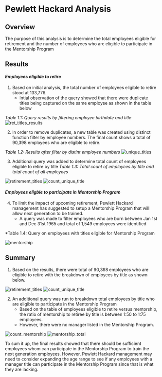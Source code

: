 # **Pewlett Hackard Analysis**
## **Overview**
The purpose of this analysis is to determine the total employees eligible for retirement and the number of employees who are eligible to participate in the Mentorship Program

## **Results**
#### ***Employees eligible to retire***
1. Based on initial analysis, the total number of employees eligible to retire stood at 133,776.
   - Intial observation of the query showed that there were duplicate titles being captured on the same employee as shown in the table below

*Table 1.1: Query results by filtering employee birthdate and title*
![ret_titles_results](https://user-images.githubusercontent.com/70525492/96897556-57561600-1454-11eb-8e05-bb52eb6e8578.png)


2. In order to remove duplicates, a new table was created using distinct function filter by employee numbers. The final count shows a total of 90,398 employees who are eligible to retire. 
   
*Table 1.2: Results after filter by distint employee numbers*
![unique_titles](https://user-images.githubusercontent.com/70525492/96898487-5f628580-1455-11eb-9a1b-046304ea97c2.png)

3. Additional query was added to determine total count of employees eligible to retire by title
*Table 1.3: Total count of employees by title and total count of all employees*

![retirement_titles](https://user-images.githubusercontent.com/70525492/96899176-368ec000-1456-11eb-8dcd-846eae910e39.png)
![count_unique_title](https://user-images.githubusercontent.com/70525492/96899370-72298a00-1456-11eb-8df9-8d43e250b1bb.png)

#### ***Employees eligble to participate in Mentorship Program***

4. To limit the impact of upcoming retirement, Pewlett Hackard management has suggested to setup a Mentorship Program that will allow next generation to be trained. 
   - A query was made to filter employees who are born between Jan 1st and Dec 31st 1965 and total of 1,549 employees were identified

*Table 1.4: Query on employees with titles eligible for Mentorship Program

![mentorship](https://user-images.githubusercontent.com/70525492/96900006-37742180-1457-11eb-93c5-83b3abc46ba1.png)

## **Summary**
1. Based on the results, there were total of 90,398 employees who are eligible to retire with the breakdown of employees by title as shown below. 

![retirement_titles](https://user-images.githubusercontent.com/70525492/96899176-368ec000-1456-11eb-8dcd-846eae910e39.png)
![count_unique_title](https://user-images.githubusercontent.com/70525492/96899370-72298a00-1456-11eb-8df9-8d43e250b1bb.png)

2. An additional query was run to breakdown total employees by title who are eligible to participate in the Mentorship Program
   - Based on the table of employees eligible to retire versus mentorship, the ratio of mentorship to retiree by title is between 1:50 to 1:75 employees.
   - However, there were no manager listed in the Mentorship Program. 

![count_mentorship](https://user-images.githubusercontent.com/70525492/96901143-7e164b80-1458-11eb-9832-56e9819100d7.png)
![mentorship_total](https://user-images.githubusercontent.com/70525492/96901450-e5cc9680-1458-11eb-9828-85a7eda77534.png)

To sum it up, the final results showed that there should be sufficient employees whom can participate in the Mentorship Program to train the next generation employees. However, Pewlett Hackard management may need to consider expanding the age range to see if any employees with a manager title can participate in the Mentorship Program since that is what they are lacking.
